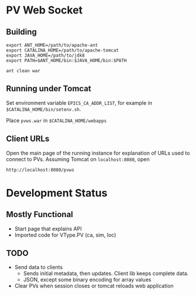 PV Web Socket
=============

Building
--------

    export ANT_HOME=/path/to/apache-ant
    export CATALINA_HOME=/path/to/apache-tomcat
    export JAVA_HOME=/path/to/jdk8
    export PATH=$ANT_HOME/bin:$JAVA_HOME/bin:$PATH
    
    ant clean war

Running under Tomcat
--------------------

Set environment variable `EPICS_CA_ADDR_LIST`, for example in `$CATALINA_HOME/bin/setenv.sh`.

Place `pvws.war` in `$CATALINA_HOME/webapps`


Client URLs
-----------

Open the main page of the running instance for explanation
of URLs used to connect to PVs.
Assuming Tomcat on `localhost:8080`, open

    http://localhost:8080/pvws
    

Development Status
==================

Mostly Functional
-----------------

 * Start page that explains API
 * Imported code for VType.PV (ca, sim, loc)


TODO
----

 * Send data to clients
      - Sends initial metadata, then updates. Client lib keeps complete data.
      - JSON, except some binary encoding for array values
 * Clear PVs when session closes or tomcat reloads web application
